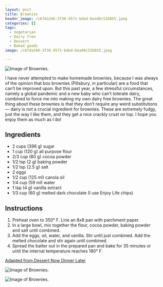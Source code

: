 ```yaml
---
layout: post
title: Brownies
header_image: /c67da346-3f36-4571-bded-6ea40c52b855.jpeg
categories: []
tags:
  - Vegetarian
  - Dairy free
  - Dessert
  - Baked goods
image: /c67da346-3f36-4571-bded-6ea40c52b855.jpeg

---
```


![Image of Brownies.](/upload//c67da346-3f36-4571-bded-6ea40c52b855.jpeg)

I have never attempted to make homemade brownies, because I was always of the opinion that box brownies (Pillsbury, in particular) are a food that can’t be improved upon. But this past year, a few stressful circumstances, namely a global pandemic and a new baby who can’t tolerate dairy, combined to force me into making my own dairy free brownies. The great thing about these brownies is that they don’t require any weird substitutions — dairy is not a crucial ingredient for brownies. These are extremely fudgy, just the way I like them, and they get a nice crackly crust on top. I hope you enjoy them as much as I do!


## Ingredients

- 2 cups (396 g) sugar
- 1 cup (120 g) all purpose flour
- 2/3 cup (80 g) cocoa powder
- 1/2 tsp (2 g) baking powder
- 1/2 tsp (2.5 g) salt
- 2 eggs
- 1/2 cup (125 ml) canola oil
- 1/4 cup (59 ml) water
- 1 tsp (4 g) vanilla extract
- 1/3 cup (60 g) melted dark chocolate (I use Enjoy Life chips)

## Instructions

1. Preheat oven to 350° F. Line an 8x8 pan with parchment paper. 
1. In a large bowl, mix together the flour, cocoa powder, baking powder and salt until combined. 
1. Add the eggs, oil, water, and vanilla. Stir until just combined. Add the melted chocolate and stir again until combined.
1. Spread the batter out in the prepared pan and bake for 35 minutes or until the internal temperature reaches 180° F. 


[Adapted from Dessert Now Dinner Later](https://www.dessertnowdinnerlater.com/fudgy-brownies/)


![Image of Brownies.](/upload//7310a6d5-3fbf-4a4f-95fc-0efebeef8025.jpeg)

![Image of Brownies.](/upload//0677a93b-a77e-4980-9997-69f9567ce906.jpeg)